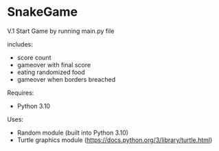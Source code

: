 # SnakeGame

V.1
Start Game by running main.py file

includes:
- score count
- gameover with final score
- eating randomized food
- gameover when borders breached

Requires:
- Python 3.10

Uses:
- Random module (built into Python 3.10)
- Turtle graphics module (https://docs.python.org/3/library/turtle.html)
